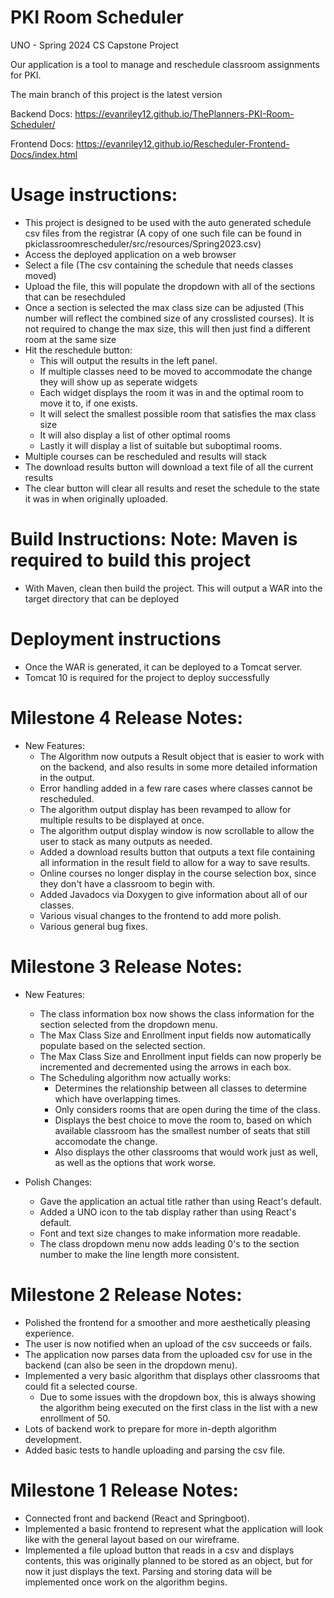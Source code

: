 # PKI Room Scheduler

UNO - Spring 2024 CS Capstone Project

Our application is a tool to manage and reschedule classroom assignments for PKI.

The main branch of this project is the latest version

Backend Docs: https://evanriley12.github.io/ThePlanners-PKI-Room-Scheduler/

Frontend Docs: https://evanriley12.github.io/Rescheduler-Frontend-Docs/index.html

# Usage instructions:
- This project is designed to be used with the auto generated schedule csv files from the registrar (A copy of one such file can be found in pkiclassroomrescheduler/src/resources/Spring2023.csv)
- Access the deployed application on a web browser
- Select a file (The csv containing the schedule that needs classes moved)
- Upload the file, this will populate the dropdown with all of the sections that can be resechduled
- Once a section is selected the max class size can be adjusted (This number will reflect the combined size of any crosslisted courses). It is not required to change the max size, this will then just find a different room at the same size
- Hit the reschedule button:
    - This will output the results in the left panel.
    - If multiple classes need to be moved to accommodate the change they will show up as seperate widgets
    - Each widget displays the room it was in and the optimal room to move it to, if one exists. 
    - It will select the smallest possible room that satisfies the max class size
    - It will also display a list of other optimal rooms
    - Lastly it will display a list of suitable but suboptimal rooms. 
- Multiple courses can be rescheduled and results will stack
- The download results button will download a text file of all the current results
- The clear button will clear all results and reset the schedule to the state it was in when originally uploaded.

# Build Instructions: Note: Maven is required to build this project
- With Maven, clean then build the project. This will output a WAR into the target directory that can be deployed

# Deployment instructions
- Once the WAR is generated, it can be deployed to a Tomcat server.
- Tomcat 10 is required for the project to deploy successfully

# Milestone 4 Release Notes:
- New Features:
    - The Algorithm now outputs a Result object that is easier to work with on the backend, and also results in some more detailed information in the output.
    - Error handling added in a few rare cases where classes cannot be rescheduled.
    - The algorithm output display has been revamped to allow for multiple results to be displayed at once.
    - The algorithm output display window is now scrollable to allow the user to stack as many outputs as needed.
    - Added a download results button that outputs a text file containing all information in the result field to allow for a way to save results.
    - Online courses no longer display in the course selection box, since they don't have a classroom to begin with.
    - Added Javadocs via Doxygen to give information about all of our classes.
    - Various visual changes to the frontend to add more polish.
    - Various general bug fixes.

# Milestone 3 Release Notes:
- New Features:
    - The class information box now shows the class information for the section selected from the dropdown menu.
    - The Max Class Size and Enrollment input fields now automatically populate based on the selected section.
    - The Max Class Size and Enrollment input fields can now properly be incremented and decremented using the arrows in each box.
    - The Scheduling algorithm now actually works:
        - Determines the relationship between all classes to determine which have overlapping times.
        - Only considers rooms that are open during the time of the class.
        - Displays the best choice to move the room to, based on which available classroom has the smallest number of seats that still accomodate the change.
        - Also displays the other classrooms that would work just as well, as well as the options that work worse.

- Polish Changes:
    - Gave the application an actual title rather than using React's default.
    - Added a UNO icon to the tab display rather than using React's default.
    - Font and text size changes to make information more readable.
    - The class dropdown menu now adds leading 0's to the section number to make the line length more consistent.

# Milestone 2 Release Notes:
- Polished the frontend for a smoother and more aesthetically pleasing experience.
- The user is now notified when an upload of the csv succeeds or fails.
- The application now parses data from the uploaded csv for use in the backend (can also be seen in the dropdown menu).
- Implemented a very basic algorithm that displays other classrooms that could fit a selected course.
    - Due to some issues with the dropdown box, this is always showing the algorithm being executed on the first class in the list with a new enrollment of 50.
- Lots of backend work to prepare for more in-depth algorithm development.
- Added basic tests to handle uploading and parsing the csv file.

# Milestone 1 Release Notes:
- Connected front and backend (React and Springboot).
- Implemented a basic frontend to represent what the application will look like with the general layout based on our wireframe.
- Implemented a file upload button that reads in a csv and displays contents, this was originally planned to be stored as an object, but for now it just displays the text. Parsing and storing data will be implemented once work on the algorithm begins.